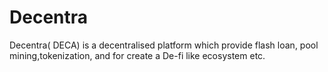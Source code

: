 # Decentra
Decentra( DECA) is a decentralised platform which provide flash loan, pool mining,tokenization, and for create a De-fi like ecosystem etc.
